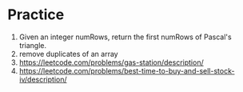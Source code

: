 # Practice
1. Given an integer numRows, return the first numRows of Pascal's triangle.
2. remove duplicates of an array
3. https://leetcode.com/problems/gas-station/description/
4. https://leetcode.com/problems/best-time-to-buy-and-sell-stock-iv/description/
